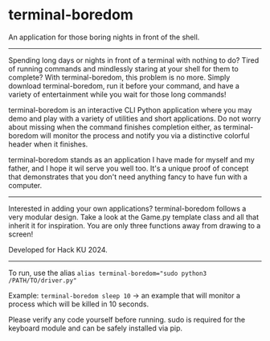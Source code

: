 # terminal-boredom

An application for those boring nights in front of the shell.

-------------------------------------------------------------

Spending long days or nights in front of a terminal with nothing to do? Tired of running commands and mindlessly staring at your shell for them to complete? With terminal-boredom, this problem is no more. Simply download terminal-boredom, run it before your command, and have a variety of entertainment while you wait for those long commands!

terminal-boredom is an interactive CLI Python application where you may demo and play with a variety of utilities and short applications. Do not worry about missing when the command finishes completion either, as terminal-boredom will monitor the process and notify you via a distinctive colorful header when it finishes.

terminal-boredom stands as an application I have made for myself and my father, and I hope it wil serve you well too. It's a unique proof of concept that demonstrates that you don't need anything fancy to have fun with a computer.

-------------------------------------------------------------

Interested in adding your own applications? terminal-boredom follows a very modular design. Take a look at the Game.py template class and all that inherit it for inspiration. You are only three functions away from drawing to a screen!

Developed for Hack KU 2024.

-------------------------------------------------------------

To run, use the alias `alias terminal-boredom="sudo python3 /PATH/TO/driver.py"`

Example: `terminal-boredom sleep 10` -> an example that will monitor a process which will be killed in 10 seconds.

Please verify any code yourself before running. sudo is required for the keyboard module and can be safely installed via pip.
